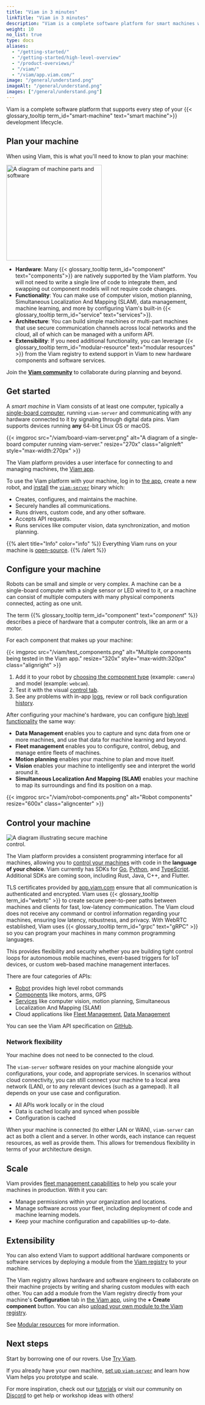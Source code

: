 ```yaml
---
title: "Viam in 3 minutes"
linkTitle: "Viam in 3 minutes"
description: "Viam is a complete software platform for smart machines which provides modular components and services for vision, motion, SLAM, ML, and data management."
weight: 10
no_list: true
type: docs
aliases:
  - "/getting-started/"
  - "/getting-started/high-level-overview"
  - "/product-overviews/"
  - "/viam/"
  - "/viam/app.viam.com/"
image: "/general/understand.png"
imageAlt: "/general/understand.png"
images: ["/general/understand.png"]
---
```


Viam is a complete software platform that supports every step of your {{< glossary_tooltip term_id="smart-machine" text="smart machine">}} development lifecycle.

## Plan your machine

When using Viam, this is what you'll need to know to plan your machine:

<img src="https://assets-global.website-files.com/62fba5686b6d47fe2a1ed2a6/633d91b848050946efcf0690_viam-overview-illustrations-build.svg" alt="A diagram of machine parts and software" class="alignright" style="width:250px;"></img>

- **Hardware**:
  Many {{< glossary_tooltip term_id="component" text="components">}} are natively supported by the Viam platform.
  You will not need to write a single line of code to integrate them, and swapping out component models will not require code changes.
- **Functionality**:
  You can make use of computer vision, motion planning, Simultaneous Localization And Mapping (SLAM), data management, machine learning, and more by configuring Viam's built-in {{< glossary_tooltip term_id="service" text="services">}}.
- **Architecture**:
  You can build simple machines or multi-part machines that use secure communication channels across local networks and the cloud, all of which can be managed with a uniform API.
- **Extensibility**: If you need additional functionality, you can leverage {{< glossary_tooltip term_id="modular-resource" text="modular resources" >}} from the Viam registry to extend support in Viam to new hardware components and software services.

Join the [**Viam community**](https://discord.gg/viam) to collaborate during planning and beyond.

## Get started

A _smart machine_ in Viam consists of at least one computer, typically a [single-board computer](/get-started/installation/), running `viam-server` and communicating with any hardware connected to it by signaling through digital data pins.
Viam supports devices running **any** 64-bit Linux OS or macOS.

{{< imgproc src="/viam/board-viam-server.png" alt="A diagram of a single-board computer running viam-server." resize="270x" class="alignleft" style="max-width:270px" >}}

The Viam platform provides a user interface for connecting to and managing machines, the [Viam app](https://app.viam.com/).

To use the Viam platform with your machine, log in to [the app](https://app.viam.com/), create a new robot, and [install](/get-started/installation/) the [`viam-server`](https://github.com/viamrobotics/rdk) binary which:

- Creates, configures, and maintains the machine.
- Securely handles all communications.
- Runs drivers, custom code, and any other software.
- Accepts API requests.
- Runs services like computer vision, data synchronization, and motion planning.

{{% alert title="Info" color="info" %}}
Everything Viam runs on your machine is [open-source](https://github.com/viamrobotics).
{{% /alert %}}

## Configure your machine

Robots can be small and simple or very complex.
A machine can be a single-board computer with a single sensor or LED wired to it, or a machine can consist of multiple computers with many physical components connected, acting as one unit.

The term {{% glossary_tooltip term_id="component" text="_component_" %}} describes a piece of hardware that a computer controls, like an arm or a motor.

For each component that makes up your machine:

<p>
{{< imgproc src="/viam/test_components.png" alt="Multiple components being tested in the Viam app." resize="320x" style="max-width:320px" class="alignright" >}}
</p>

1. Add it to your robot by [choosing the component type](/build/configure/#components) (example: `camera`) and model (example: `webcam`).
2. Test it with the visual [control tab](/fleet/machines/#control).
3. See any problems with in-app [logs](/fleet/machines/#logs), review or roll back configuration [history](/fleet/machines/#history).

After configuring your machine's hardware, you can configure [high level functionality](/services/) the same way:

- **Data Management** enables you to capture and sync data from one or more machines, and use that data for machine learning and beyond.
- **Fleet management** enables you to configure, control, debug, and manage entire fleets of machines.
- **Motion planning** enables your machine to plan and move itself.
- **Vision** enables your machine to intelligently see and interpret the world around it.
- **Simultaneous Localization And Mapping (SLAM)** enables your machine to map its surroundings and find its position on a map.

<div>
{{< imgproc src="/viam/robot-components.png" alt="Robot components" resize="600x" class="aligncenter" >}}
</div>

## Control your machine

<img src="https://assets-global.website-files.com/62fba5686b6d47fe2a1ed2a6/63334e5e19a68d329b1c5b0e_viam-overview-illustrations-manage.svg" alt="A diagram illustrating secure machine control." class="alignleft" style="max-width:270px;"></img>

The Viam platform provides a consistent programming interface for all machines, allowing you to [control your machines](/build/program/apis/) with code in the **language of your choice**.
Viam currently has SDKs for [Go](https://pkg.go.dev/go.viam.com/rdk), [Python](https://python.viam.dev/), and [TypeScript](https://ts.viam.dev/).
Additional SDKs are coming soon, including Rust, Java, C++, and Flutter.

TLS certificates provided by [app.viam.com](https://app.viam.com) ensure that all communication is authenticated and encrypted.
Viam uses {{< glossary_tooltip term_id="webrtc" >}} to create secure peer-to-peer paths between machines and clients for fast, low-latency communication.
The Viam cloud does not receive any command or control information regarding your machines, ensuring low latency, robustness, and privacy.
With WebRTC established, Viam uses {{< glossary_tooltip term_id="grpc" text="gRPC" >}} so you can program your machines in many common programming languages.

This provides flexibility and security whether you are building tight control loops for autonomous mobile machines, event-based triggers for IoT devices, or custom web-based machine management interfaces.

There are four categories of APIs:

- [Robot](https://github.com/viamrobotics/api/blob/main/proto/viam/robot/v1/robot.proto) provides high level robot commands
- [Components](/components/) like motors, arms, GPS
- [Services](/services/) like computer vision, motion planning, Simultaneous Localization And Mapping (SLAM)
- Cloud applications like [Fleet Management](/fleet/), [Data Management](/data/)

You can see the Viam API specification on [GitHub](https://github.com/viamrobotics/api).

### Network flexibility

Your machine does not need to be connected to the cloud.

The `viam-server` software resides on your machine alongside your configurations, your code, and appropriate services.
In scenarios without cloud connectivity, you can still connect your machine to a local area network (LAN), or to any relevant devices (such as a gamepad).
It all depends on your use case and configuration.

- All APIs work locally or in the cloud
- Data is cached locally and synced when possible
- Configuration is cached

When your machine is connected (to either LAN or WAN), `viam-server` can act as both a client and a server.
In other words, each instance can request resources, as well as provide them.
This allows for tremendous flexibility in terms of your architecture design.

## Scale

Viam provides [fleet management capabilities](/fleet/) to help you scale your machines in production.
With it you can:

- Manage permissions within your organization and locations.
- Manage software across your fleet, including deployment of code and machine learning models.
- Keep your machine configuration and capabilities up-to-date.

## Extensibility

You can also extend Viam to support additional hardware components or software services by deploying a module from the [Viam registry](https://app.viam.com/registry) to your machine.

The Viam registry allows hardware and software engineers to collaborate on their machine projects by writing and sharing custom modules with each other.
You can add a module from the Viam registry directly from your machine's **Configuration** tab in [the Viam app](https://app.viam.com/), using the **+ Create component** button.
You can also [upload your own module to the Viam registry](/registry/upload/).

See [Modular resources](/registry/) for more information.

## Next steps

Start by borrowing one of our rovers.
Use [Try Viam](/get-started/try-viam/).

If you already have your own machine, [set up `viam-server`](/get-started/installation/) and learn how Viam helps you prototype and scale.

For more inspiration, check out our [tutorials](/tutorials/) or visit our community on [Discord](https://discord.gg/viam) to get help or workshop ideas with others!
